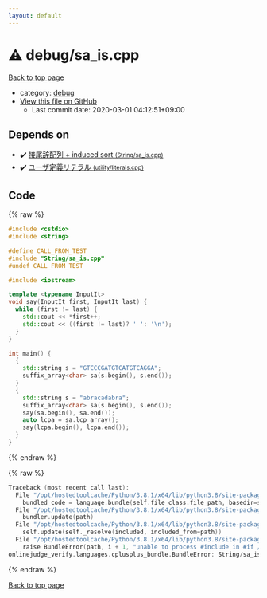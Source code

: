 ```yaml
---
layout: default
---
```


<!-- mathjax config similar to math.stackexchange -->
<script type="text/javascript" async
  src="https://cdnjs.cloudflare.com/ajax/libs/mathjax/2.7.5/MathJax.js?config=TeX-MML-AM_CHTML">
</script>
<script type="text/x-mathjax-config">
  MathJax.Hub.Config({
    TeX: { equationNumbers: { autoNumber: "AMS" }},
    tex2jax: {
      inlineMath: [ ['$','$'] ],
      processEscapes: true
    },
    "HTML-CSS": { matchFontHeight: false },
    displayAlign: "left",
    displayIndent: "2em"
  });
</script>

<script type="text/javascript" src="https://cdnjs.cloudflare.com/ajax/libs/jquery/3.4.1/jquery.min.js"></script>
<script src="https://cdn.jsdelivr.net/npm/jquery-balloon-js@1.1.2/jquery.balloon.min.js" integrity="sha256-ZEYs9VrgAeNuPvs15E39OsyOJaIkXEEt10fzxJ20+2I=" crossorigin="anonymous"></script>
<script type="text/javascript" src="../../assets/js/copy-button.js"></script>
<link rel="stylesheet" href="../../assets/css/copy-button.css" />


# :warning: debug/sa_is.cpp

<a href="../../index.html">Back to top page</a>

* category: <a href="../../index.html#ad42f6697b035b7580e4fef93be20b4d">debug</a>
* <a href="{{ site.github.repository_url }}/blob/master/debug/sa_is.cpp">View this file on GitHub</a>
    - Last commit date: 2020-03-01 04:12:51+09:00




## Depends on

* :heavy_check_mark: <a href="../String/sa_is.cpp.html">接尾辞配列 + induced sort <small>(String/sa_is.cpp)</small></a>
* :heavy_check_mark: <a href="../utility/literals.cpp.html">ユーザ定義リテラル <small>(utility/literals.cpp)</small></a>


## Code

<a id="unbundled"></a>
{% raw %}
```cpp
#include <cstdio>
#include <string>

#define CALL_FROM_TEST
#include "String/sa_is.cpp"
#undef CALL_FROM_TEST

#include <iostream>

template <typename InputIt>
void say(InputIt first, InputIt last) {
  while (first != last) {
    std::cout << *first++;
    std::cout << ((first != last)? ' ': '\n');
  }
}

int main() {
  {
    std::string s = "GTCCCGATGTCATGTCAGGA";
    suffix_array<char> sa(s.begin(), s.end());
  }
  {
    std::string s = "abracadabra";
    suffix_array<char> sa(s.begin(), s.end());
    say(sa.begin(), sa.end());
    auto lcpa = sa.lcp_array();
    say(lcpa.begin(), lcpa.end());
  }
}

```
{% endraw %}

<a id="bundled"></a>
{% raw %}
```cpp
Traceback (most recent call last):
  File "/opt/hostedtoolcache/Python/3.8.1/x64/lib/python3.8/site-packages/onlinejudge_verify/docs.py", line 347, in write_contents
    bundled_code = language.bundle(self.file_class.file_path, basedir=self.cpp_source_path)
  File "/opt/hostedtoolcache/Python/3.8.1/x64/lib/python3.8/site-packages/onlinejudge_verify/languages/cplusplus.py", line 68, in bundle
    bundler.update(path)
  File "/opt/hostedtoolcache/Python/3.8.1/x64/lib/python3.8/site-packages/onlinejudge_verify/languages/cplusplus_bundle.py", line 182, in update
    self.update(self._resolve(included, included_from=path))
  File "/opt/hostedtoolcache/Python/3.8.1/x64/lib/python3.8/site-packages/onlinejudge_verify/languages/cplusplus_bundle.py", line 181, in update
    raise BundleError(path, i + 1, "unable to process #include in #if / #ifdef / #ifndef other than include guards")
onlinejudge_verify.languages.cplusplus_bundle.BundleError: String/sa_is.cpp: line 17: unable to process #include in #if / #ifdef / #ifndef other than include guards

```
{% endraw %}

<a href="../../index.html">Back to top page</a>

